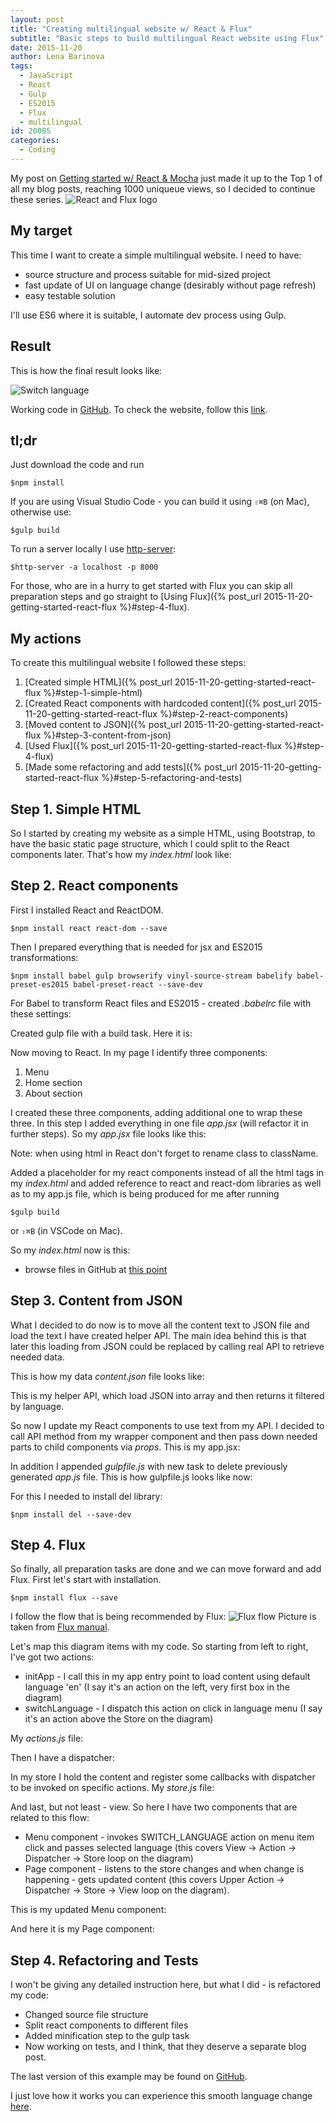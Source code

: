 ```yaml
---
layout: post
title: "Creating multilingual website w/ React & Flux"
subtitle: "Basic steps to build multilingual React website using Flux"
date: 2015-11-20
author: Lena Barinova
tags:
  - JavaScript
  - React
  - Gulp
  - ES2015
  - Flux
  - multilingual
id: 20005
categories:
  - Coding
---
```


My post on [Getting started w/ React & Mocha](http://www.bebetterdeveloper.com/coding/getting-started-react-mocha.html) just made it up to the Top 1 of all my blog posts, reaching 1000 uniqueue views, so I decided to continue these series.
<img src="{{ site.baseurl }}/img/post_img/rfe-1.png" alt="React and Flux logo" class="right" />


## My target

This time I want to create a simple multilingual website. I need to have:

* source structure and process suitable for mid-sized project
* fast update of UI on language change (desirably without page refresh)
* easy testable solution

I'll use ES6 where it is suitable, I automate dev process using Gulp.

## Result

This is how the final result looks like:

<img src="{{ site.baseurl }}/img/post_img/out.gif" alt="Switch language" />

Working code in [GitHub](https://github.com/LenaBarinova/react-flux-example).
To check the website, follow this [link](http://Lenabarinova.github.io/react-flux-example/).

## tl;dr

Just download the code and run

~~~
$npm install
~~~

If you are using Visual Studio Code - you can build it using `⇧⌘B` (on Mac), otherwise use:

~~~
$gulp build
~~~

To run a server locally I use [http-server](https://www.npmjs.com/package/http-server):

~~~
$http-server -a localhost -p 8000
~~~

For those, who are in a hurry to get started with Flux you can skip all preparation steps and go straight to [Using Flux]({% post_url 2015-11-20-getting-started-react-flux %}#step-4-flux).

## My actions

To create this multilingual website I followed these steps:

1. [Created simple HTML]({% post_url 2015-11-20-getting-started-react-flux %}#step-1-simple-html)
2. [Created React components with hardcoded content]({% post_url 2015-11-20-getting-started-react-flux %}#step-2-react-components)
3. [Moved content to JSON]({% post_url 2015-11-20-getting-started-react-flux %}#step-3-content-from-json)
4. [Used Flux]({% post_url 2015-11-20-getting-started-react-flux %}#step-4-flux)
5. [Made some refactoring and add tests]({% post_url 2015-11-20-getting-started-react-flux %}#step-5-refactoring-and-tests)

## Step 1. Simple HTML

So I started by creating my website as a simple HTML, using Bootstrap, to have the basic static page structure, which I could split to the React components later. That's how my _index.html_ look like:
<style type="text/css">
  .gist {width:640px !important;}
  .gist-file
  .gist-data {max-height: 600px; max-width: 640px;}
</style>
<script src="https://gist.github.com/LenaBarinova/82dbb2570f81395bc2f6.js"></script>

## Step 2. React components

First I installed React and ReactDOM.

~~~
$npm install react react-dom --save
~~~

Then I prepared everything that is needed for jsx and ES2015 transformations:

~~~
$npm install babel gulp browserify vinyl-source-stream babelify babel-preset-es2015 babel-preset-react --save-dev
~~~

For Babel to transform React files and ES2015 - created _.babelrc_ file with these settings:
<script src="https://gist.github.com/LenaBarinova/1303d2f6a01a35ff01e9.js"></script>


Created gulp file with a build task. Here it is:
<script src="https://gist.github.com/LenaBarinova/7f6e5e6945a89a6f17a6.js"></script>


Now moving to React. In my page I identify three components:

1. Menu
2. Home section
3. About section

I created these three components, adding additional one to wrap these three. In this step I added everything in one file _app.jsx_ (will refactor it in further steps). So my _app.jsx_ file looks like this:
<script src="https://gist.github.com/LenaBarinova/7244d61616f3427a8673.js"></script>
Note: when using html in React don't forget to rename class to className.

Added a placeholder for my react components instead of all the html tags in my _index.html_ and added reference to react and react-dom libraries as well as to my app.js file, which is being produced for me after running

~~~
$gulp build
~~~

or `⇧⌘B` (in VSCode on Mac).

So my _index.html_ now is this:
<script src="https://gist.github.com/LenaBarinova/e0a7a419f161aa7d8362.js"></script>

* browse files in GitHub at [this point](https://github.com/LenaBarinova/react-flux-example/tree/b4f1d2557efaa593f4dd4558fae75ec3db884da5)

## Step 3. Content from JSON

What I decided to do now is to move all the content text to JSON file and load the text I have created helper API. The main idea behind this is that later this loading from JSON could be replaced by calling real API to retrieve needed data.

This is how my data _content.json_ file looks like:
<script src="https://gist.github.com/LenaBarinova/8e0a8f5e3a09b2794ec5.js"></script>

This is my helper API, which load JSON into array and then returns it filtered by language.
<script src="https://gist.github.com/LenaBarinova/aa9ed4e4afcaaa8b80ff.js"></script>

So now I update my React components to use text from my API. I decided to call API method from my wrapper component and then pass down needed parts to child components via _props_. This is my app.jsx:
<script src="https://gist.github.com/LenaBarinova/279de096b29d412f5b70.js"></script>

In addition I appended _gulpfile.js_ with new task to delete previously generated _app.js_ file. This is how gulpfile.js looks like now:
<script src="https://gist.github.com/LenaBarinova/be4c3e8dbe599fe06996.js"></script>

For this I needed to install del library:

~~~
$npm install del --save-dev
~~~

## Step 4. Flux

So finally, all preparation tasks are done and we can move forward and add Flux.
First let's start with installation.

~~~
$npm install flux --save
~~~
I follow the flow that is being recommended by Flux:
<img src="https://facebook.github.io/flux/img/flux-simple-f8-diagram-with-client-action-1300w.png" alt="Flux flow" class="right" />
Picture is taken from [Flux manual](https://facebook.github.io/flux/docs/overview.html#content).

Let's map this diagram items with my code. So starting from left to right, I've got two actions:

* initApp - I call this in my app entry point to load content using default language 'en' (I say it's an action on the left, very first box in the diagram)
* switchLanguage - I dispatch this action on click in language menu (I say it's an action above the Store on the diagram)

My _actions.js_ file:
<script src="https://gist.github.com/LenaBarinova/cded3bd3a79e1466029b.js"></script>

Then I have a dispatcher:
<script src="https://gist.github.com/LenaBarinova/8c7a5114b7f5341077b8.js"></script>

In my store I hold the content and register some callbacks with dispatcher to be invoked on specific actions. My _store.js_ file:
<script src="https://gist.github.com/LenaBarinova/f1c17fa8bad12f7bc5f7.js"></script>

And last, but not least - view. So here I have two components that are related to this flow:

* Menu component - invokes SWITCH_LANGUAGE action on menu item click and passes selected language (this covers View -> Action -> Dispatcher -> Store loop on the diagram)
* Page component - listens to the store changes and when change is happening - gets updated content (this covers Upper Action -> Dispatcher -> Store -> View loop on the diagram).

This is my updated Menu component:
<script src="https://gist.github.com/LenaBarinova/51022402974b0f06b70e.js"></script>

And here it is my Page component:
<script src="https://gist.github.com/LenaBarinova/5cac4ff430e13622c42f.js"></script>

## Step 4. Refactoring and Tests

I won't be giving any detailed instruction here, but what I did - is refactored my code:

* Changed source file structure
* Split react components to different files
* Added minification step to the gulp task
* Now working on tests, and I think, that they deserve a separate blog post.

The last version of this example may be found on [GitHub](https://github.com/LenaBarinova/react-flux-example).

I just love how it works you can experience this smooth language change [here](http://lenabarinova.github.io/react-flux-example/).